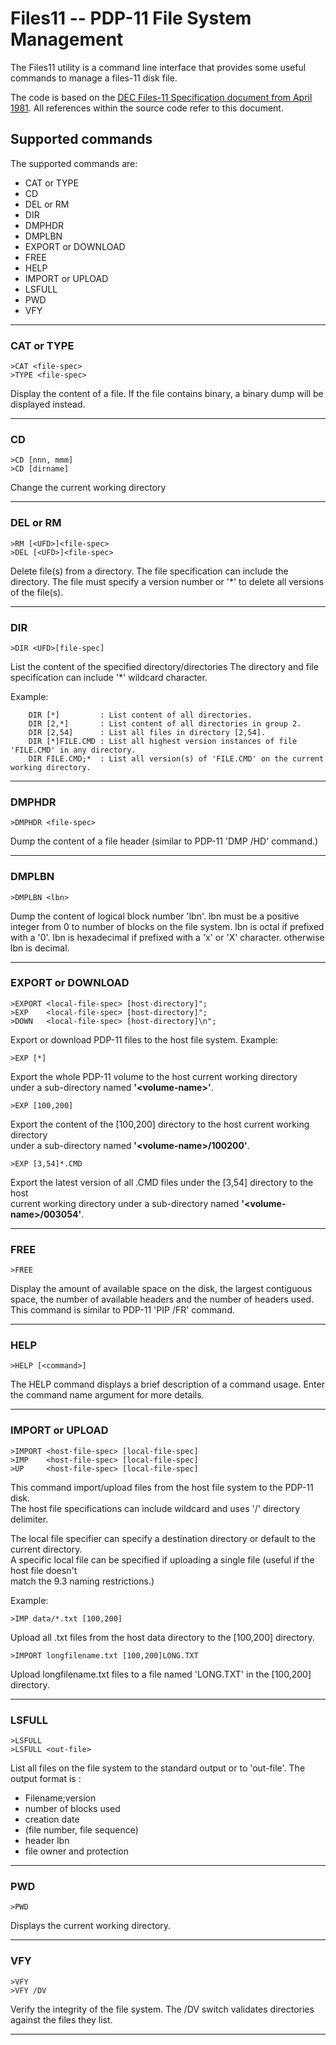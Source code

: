 # Files11 -- PDP-11 File System Management

The Files11 utility is a command line interface that provides some useful commands to manage a files-11 disk file.

The code is based on the [DEC Files-11 Specification document from April 1981](http://www.bitsavers.org/pdf/dec/pdp11/rsx11m_s/Files-11_ODS-1_Spec_Apr81.pdf). All references within the source code refer to this document.




## Supported commands

The supported commands are:

* CAT or TYPE
* CD
* DEL or RM
* DIR
* DMPHDR
* DMPLBN
* EXPORT or DOWNLOAD
* FREE
* HELP
* IMPORT or UPLOAD
* LSFULL
* PWD
* VFY

---
### CAT or TYPE

```
>CAT <file-spec>
>TYPE <file-spec>
```
Display the content of a file.
If the file contains binary, a binary dump will be displayed instead.

---
### CD

```
>CD [nnn, mmm]
>CD [dirname]
```
Change the current working directory

---
### DEL or RM

```
>RM [<UFD>]<file-spec>
>DEL [<UFD>]<file-spec>
```
Delete file(s) from a directory. The file specification can include the directory.
The file must specify a version number or '*' to delete all versions of the file(s).

---
### DIR

```
>DIR <UFD>[file-spec]
```
List the content of the specified directory/directories
The directory and file specification can include '*' wildcard character.

Example: 
```
    DIR [*]         : List content of all directories.
    DIR [2,*]       : List content of all directories in group 2.
    DIR [2,54]      : List all files in directory [2,54].
    DIR [*]FILE.CMD : List all highest version instances of file 'FILE.CMD' in any directory.
    DIR FILE.CMD;*  : List all version(s) of 'FILE.CMD' on the current working directory.
```

---
### DMPHDR

```
>DMPHDR <file-spec>
```

Dump the content of a file header (similar to PDP-11 'DMP /HD' command.)

---
### DMPLBN

```
>DMPLBN <lbn>
```
Dump the content of logical block number 'lbn'.
lbn must be a positive integer from 0 to number of blocks on the file system.
lbn is octal if prefixed with a '0'.
lbn is hexadecimal if prefixed with a 'x' or 'X' character.
otherwise lbn is decimal.

---
### EXPORT or DOWNLOAD

```
>EXPORT <local-file-spec> [host-directory]";
>EXP    <local-file-spec> [host-directory]";
>DOWN   <local-file-spec> [host-directory]\n";
```
Export or download PDP-11 files to the host file system.
Example: 
```
>EXP [*]
```
Export the whole PDP-11 volume to the host current working directory    
under a sub-directory named **'&lt;volume-name&gt;'**.

```
>EXP [100,200]
```
Export the content of the [100,200] directory to the host current working directory    
under a sub-directory named **'&lt;volume-name&gt;/100200'**.

```
>EXP [3,54]*.CMD
```
Export the latest version of all .CMD files under the [3,54] directory to the host    
current working directory under a sub-directory named **'&lt;volume-name&gt;/003054'**.

---
### FREE

```
>FREE
```

Display the amount of available space on the disk, the largest contiguous space,
the number of available headers and the number of headers used.
This command is similar to PDP-11 'PIP /FR' command.

---
### HELP

```
>HELP [<command>]
```
The HELP command displays a brief description of a command usage.
Enter the command name argument for more details.

---
### IMPORT or UPLOAD

```
>IMPORT <host-file-spec> [local-file-spec]
>IMP    <host-file-spec> [local-file-spec]
>UP     <host-file-spec> [local-file-spec]
```
This command import/upload files from the host file system to the PDP-11 disk.   
The host file specifications can include wildcard and uses '/' directory delimiter.

The local file specifier can specify a destination directory or default to the current directory.   
A specific local file can be specified if uploading a single file (useful if the host file doesn't   
match the 9.3 naming restrictions.)

Example: 
```
>IMP data/*.txt [100,200]
```
Upload all .txt files from the host data directory to the [100,200] directory.
```
>IMPORT longfilename.txt [100,200]LONG.TXT
```
Upload longfilename.txt files to a file named 'LONG.TXT' in the [100,200] directory.

---
### LSFULL
```
>LSFULL
>LSFULL <out-file>
```
List all files on the file system to the standard output or to 'out-file'.
The output format is :   
- Filename;version   
- number of blocks used   
- creation date   
- (file number, file sequence)   
- header lbn   
- file owner and protection

---
### PWD

```
>PWD
```
Displays the current working directory.

---
### VFY

```
>VFY
>VFY /DV
```
Verify the integrity of the file system.
The /DV switch validates directories against the files they list.

---
